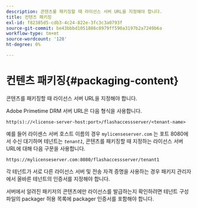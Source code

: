 ```yaml
---
description: 콘텐츠를 패키징할 때 라이선스 서버 URL을 지정해야 합니다.
title: 컨텐츠 패키징
exl-id: f82385d5-cdb3-4c24-822e-3fc3c3a0793f
source-git-commit: be43bbbd1051886c8979ff590a3197b2a7249b6a
workflow-type: tm+mt
source-wordcount: '128'
ht-degree: 0%

---
```


# 컨텐츠 패키징{#packaging-content}

콘텐츠를 패키징할 때 라이선스 서버 URL을 지정해야 합니다.

Adobe Primetime DRM 서버 URL은 다음 형식을 사용합니다.

```
http(s)://<license-server-host:port>/flashaccessserver/<tenant-name>
```

예를 들어 라이센스 서버 호스트 이름의 경우 `mylicenseserver.com` 는 포트 8080에서 수신 대기하며 테넌트는 *`tenant1`*, 콘텐츠를 패키징할 때 지정하는 라이선스 서버 URL에 대해 다음 구문을 사용합니다.

```
https://mylicenseserver.com:8080/flashaccessserver/tenant1
```

각 테넌트가 서로 다른 라이선스 서버 및 전송 자격 증명을 사용하는 경우 패키지 관리자에서 올바른 테넌트의 인증서를 지정해야 합니다.

서버에서 알려진 패키저의 콘텐츠에만 라이선스를 발급하는지 확인하려면 테넌트 구성 파일의 packager 허용 목록에 packager 인증서를 포함해야 합니다.
